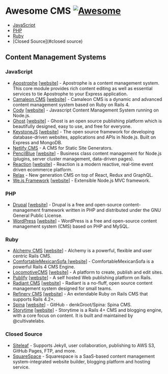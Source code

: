 # Awesome CMS [![Awesome][awesome-image]][awesome-repo]

- [JavaScript](#javascript)
- [PHP](#php)
- [Ruby](#ruby)
- [Closed Source](#closed source)

## Content Management Systems

### JavaScript

- [Apostrophe](https://github.com/punkave/apostrophe) [[website](https://github.com/punkave/apostrophe)] - Apostrophe is a content management system. This core module provides rich content editing as well as essential services to tie Apostrophe to your Express application.
- [Camaleon CMS](https://github.com/owen2345/camaleon-cms) [[website](http://camaleon.tuzitio.com/)] - Camaleon CMS is a dynamic and advanced content management system based on Ruby on Rails 4.
- [Cody](https://github.com/jcoppieters/cody) [[website](http://howest.cody-cms.org)] - Javascript Content Management System running on Node.js.
- [Ghost](https://github.com/tryghost/Ghost) [[website](https://ghost.org)] - Ghost is an open source publishing platform which is beautifully designed, easy to use, and free for everyone.
- [KeystoneJS](https://github.com/keystonejs/keystone) [[website](http://keystonejs.com)] - The open source framework for developing database-driven websites, applications and APIs in Node.js. Built on Express and MongoDB.
- [Netlify CMS](https://github.com/netlify/netlify-cms) - A CMS for Static Site Generators.
- [PencilBlue](https://github.com/pencilblue/pencilblue) [[website](https://pencilblue.org)] - Business class content management for Node.js (plugins, server cluster management, data-driven pages).
- [Reaction](https://github.com/reactioncommerce/reaction) [[website](https://reactioncommerce.com/)] - Reaction is a modern reactive, real-time event driven ecommerce platform.
- [Relax](https://github.com/relax/relax) - New generation CMS on top of React, Redux and GraphQL.
- [We.js Framework](https://github.com/wejs/we) [[website](http://wejs.org/)] - Extensible Node.js MVC framework.


### PHP

- [Drupal](https://github.com/drupal/drupal) [[website](https://www.drupal.org)] - Drupal is a free and open-source content-management framework written in PHP and distributed under the GNU General Public License.
- [WordPress](https://github.com/WordPress/WordPress) [[website](https://wordpress.org)] - WordPress is a free and open-source content management system (CMS) based on PHP and MySQL.


### Ruby

- [Alchemy CMS](https://github.com/AlchemyCMS/alchemy_cms) [[website](http://alchemy-cms.com)] - Alchemy is a powerful, flexible and user centric Rails CMS.
- [ComfortableMexicanSofa ](https://github.com/comfy/comfortable-mexican-sofa) [[website](https://github.com/comfy/comfortable-mexican-sofa)] - ComfortableMexicanSofa is a powerful Rails 4 CMS Engine.
- [LocomotiveCMS](https://github.com/locomotivecms/engine) [[website](http://locomotive.works)] - A platform to create, publish and edit sites.
- [Publify](https://github.com/publify/publify) [[website](http://publify.co)] - A self hosted Web publishing platform on Rails.
- [Radiant CMS](https://github.com/radiant/radiant) [[website](http://radiantcms.org/)] - Radiant is a no-fluff, open source content management system designed for small teams.
- [Refinery CMS](https://github.com/refinery/refinerycms) [[website](http://refinerycms.com)] - An extendable Ruby on Rails CMS that supports Rails 4.2+.
- [Spina](https://github.com/denkGroot/Spina) [[website](http://www.spinacms.com)] - GitHub - denkGroot/Spina: Spina CMS.
- [Storytime](https://github.com/CultivateLabs/storytime) [[website](https://github.com/CultivateLabs/storytime)] - Storytime is a Rails 4+ CMS and blogging engine, with a core focus on content. It is built and maintained by @cultivatelabs.


### Closed Source

- [Siteleaf](http://www.siteleaf.com) - Supports Jekyll, user collaboration, publishing to AWS S3, GitHub Pages, FTP, and more.
- [SquareSpace](https://www.squarespace.com) - Squarespace is a SaaS-based content management system-integrated website builder, blogging platform and hosting service.


[awesome-image]: https://cdn.rawgit.com/sindresorhus/awesome/d7305f38d29fed78fa85652e3a63e154dd8e8829/media/badge.svg
[awesome-repo]: https://github.com/sindresorhus/awesome
